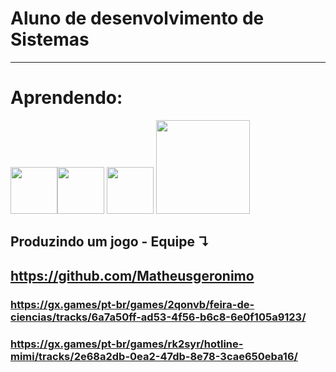 # <strong>Aluno de desenvolvimento de Sistemas</strong>
<hr>

# Aprendendo:
 <img height="75px" src="https://cdn.jsdelivr.net/gh/devicons/devicon/icons/csharp/csharp-original.svg" /><img height="75px" src="https://cdn.jsdelivr.net/gh/devicons/devicon/icons/css3/css3-original-wordmark.svg" /> <img height="75px" src="https://cdn.jsdelivr.net/gh/devicons/devicon/icons/html5/html5-original.svg" /> <img height="150px" src="https://cdn.jsdelivr.net/gh/devicons/devicon/icons/visualstudio/visualstudio-plain-wordmark.svg" /> <img height="150px" scr="https://www.moosoft.com/wp-content/uploads/2022/11/gamemaker-studio-98765-1.png"/>
<p align="center">
 
## Produzindo um jogo - Equipe ↴ 
##  https://github.com/Matheusgeronimo

### https://gx.games/pt-br/games/2qonvb/feira-de-ciencias/tracks/6a7a50ff-ad53-4f56-b6c8-6e0f105a9123/
### https://gx.games/pt-br/games/rk2syr/hotline-mimi/tracks/2e68a2db-0ea2-47db-8e78-3cae650eba16/
</div>

</p>
